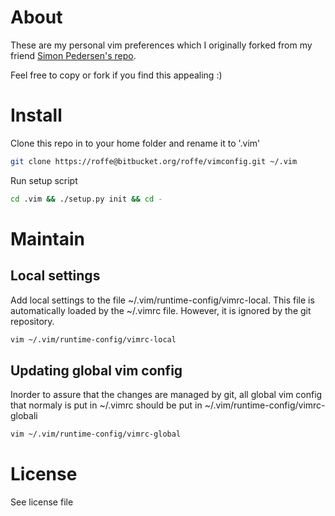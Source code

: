 About
=====
These are my personal vim preferences which I originally forked
from my friend [Simon Pedersen's repo](https://bitbucket.org/mustig/vimconfig).

Feel free to copy or fork if you find this appealing :)

Install
=======
Clone this repo in to your home folder and rename it to '.vim'
```bash
git clone https://roffe@bitbucket.org/roffe/vimconfig.git ~/.vim
```

Run setup script
```bash
cd .vim && ./setup.py init && cd -
```

Maintain
========

Local settings
--------------
Add local settings to the file ~/.vim/runtime-config/vimrc-local.
This file is automatically loaded by the ~/.vimrc file. However,
it is ignored by the git repository.
```bash
vim ~/.vim/runtime-config/vimrc-local
```

Updating global vim config
--------------------------
Inorder to assure that the changes are managed by git,
all global vim config that normaly is put in ~/.vimrc should be
put in ~/.vim/runtime-config/vimrc-globali
```bash
vim ~/.vim/runtime-config/vimrc-global
```

License
=======
See license file
